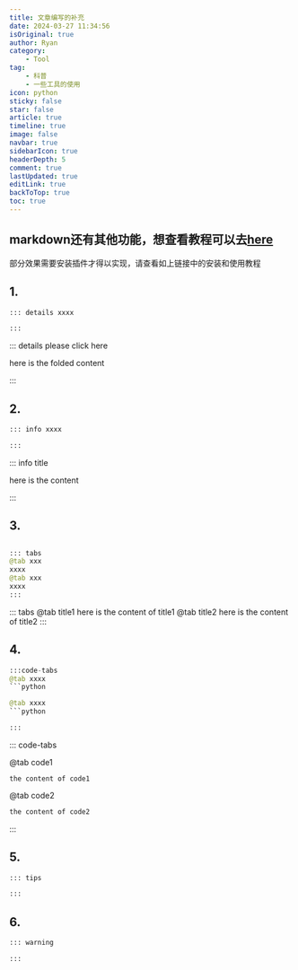 ```yaml
---
title: 文章编写的补充
date: 2024-03-27 11:34:56
isOriginal: true
author: Ryan
category:
    - Tool
tag:
    - 科普
    - 一些工具的使用
icon: python
sticky: false
star: false
article: true
timeline: true
image: false
navbar: true
sidebarIcon: true
headerDepth: 5
comment: true
lastUpdated: true
editLink: true
backToTop: true
toc: true
---
```


## markdown还有其他功能，想查看教程可以去[here](https://theme-hope.vuejs.press/zh/guide/markdown/)

部分效果需要安装插件才得以实现，请查看如上链接中的安装和使用教程

## 1.

```python
::: details xxxx

:::
```

::: details please click here

here is the folded content

:::

## 2.

```python
::: info xxxx

:::
```

::: info title

here is the content

:::

## 3.

##  

```python
::: tabs
@tab xxx 
xxxx
@tab xxx
xxxx
:::
```

::: tabs
@tab title1 
here is the content of title1
@tab title2 
here is the content of title2 
:::

##  4.

```python
:::code-tabs
@tab xxxx
```python

@tab xxxx
```python

:::
```

::: code-tabs

@tab code1

```python1
the content of code1
```

@tab code2

```python
the content of code2
```

:::

## 5. 

```python
::: tips

:::
```



## 6. 

```python
::: warning

:::
```

